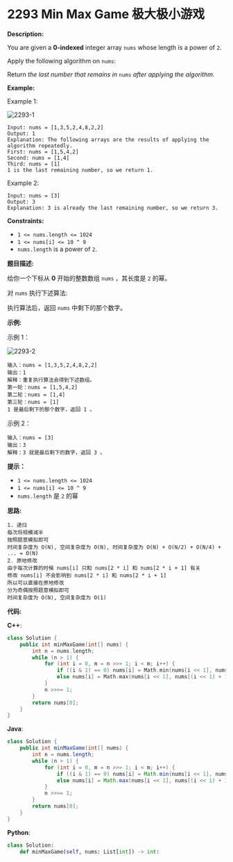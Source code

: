 # 2293 Min Max Game 极大极小游戏

__Description:__

You are given a __0-indexed__ integer array `nums` whose length is a power of `2`.

Apply the following algorithm on `nums`:

Return _the last number that remains in_ `nums` _after applying the algorithm._

__Example:__

Example 1:

![2293-1](https://assets.leetcode.com/uploads/2022/04/13/example1drawio-1.png)

```text
Input: nums = [1,3,5,2,4,8,2,2]
Output: 1
Explanation: The following arrays are the results of applying the algorithm repeatedly.
First: nums = [1,5,4,2]
Second: nums = [1,4]
Third: nums = [1]
1 is the last remaining number, so we return 1.
```

Example 2:

```text
Input: nums = [3]
Output: 3
Explanation: 3 is already the last remaining number, so we return 3.
```

__Constraints:__

- `1 <= nums.length <= 1024`
- `1 <= nums[i] <= 10 ^ 9`
- `nums.length` is a power of `2`.

__题目描述:__

给你一个下标从 __0__ 开始的整数数组 `nums` ，其长度是 `2` 的幂。

对 `nums` 执行下述算法:

执行算法后，返回 `nums` 中剩下的那个数字。

__示例:__

示例 1：

![2293-2](https://assets.leetcode.com/uploads/2022/04/13/example1drawio-1.png)

```text
输入：nums = [1,3,5,2,4,8,2,2]
输出：1
解释：重复执行算法会得到下述数组。
第一轮：nums = [1,5,4,2]
第二轮：nums = [1,4]
第三轮：nums = [1]
1 是最后剩下的那个数字，返回 1 。
```

示例 2：

```text
输入：nums = [3]
输出：3
解释：3 就是最后剩下的数字，返回 3 。
```

__提示：__

- `1 <= nums.length <= 1024`
- `1 <= nums[i] <= 10 ^ 9`
- `nums.length` 是 `2` 的幂

__思路:__

```text
1. 递归
每次将规模减半
按照题意模拟即可
时间复杂度为 O(N), 空间复杂度为 O(N), 时间复杂度为 O(N) + O(N/2) + O(N/4) + ... = O(N)
2. 原地修改
由于每次计算的时候 nums[i] 只和 nums[2 * i] 和 nums[2 * i + 1] 有关
修改 nums[i] 不会影响到 nums[2 * i] 和 nums[2 * i + 1]
所以可以直接在原地修改
分为奇偶按照题意模拟即可
时间复杂度为 O(N), 空间复杂度为 O(1)
```

__代码:__

__C++__:

```C++
class Solution {
    public int minMaxGame(int[] nums) {
        int n = nums.length;
        while (n > 1) {
            for (int i = 0, m = n >>> 1; i < m; i++) {
                if ((i & 1) == 0) nums[i] = Math.min(nums[i << 1], nums[(i << 1) + 1]);
                else nums[i] = Math.max(nums[i << 1], nums[(i << 1) + 1]);
            }
            n >>>= 1;
        }
        return nums[0];
    }
}
```

__Java__:

```Java
class Solution {
    public int minMaxGame(int[] nums) {
        int n = nums.length;
        while (n > 1) {
            for (int i = 0, m = n >>> 1; i < m; i++) {
                if ((i & 1) == 0) nums[i] = Math.min(nums[i << 1], nums[(i << 1) + 1]);
                else nums[i] = Math.max(nums[i << 1], nums[(i << 1) + 1]);
            }
            n >>>= 1;
        }
        return nums[0];
    }
}
```

__Python__:

```Python
class Solution:
    def minMaxGame(self, nums: List[int]) -> int:
```
